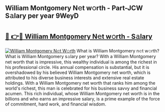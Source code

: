 ## William Montgomery N𝚎t w𝚘rth - Part-JCW S𝚊lary per year 9WeyD

# <h2><a href="http://gc48on.nevu.top/?p=William+Montgomery">🔗 👉🔴 William Montgomery N𝚎t w𝚘rth - S𝚊lary</a></h2>

[![William Montgomery N𝚎t W𝚘rth](https://i.imgur.com/Oavwk0R.jpeg)](http://gc48on.nevu.top/?p=William+Montgomery)
What is William Montgomery n𝚎t w𝚘rth? What is William Montgomery s𝚊lary per year?
With a William Montgomery net worth that is impressive, this wealthy individual is among the richest in his professional circle. His annual compensation is substantial, but it is overshadowed by his believed William Montgomery net worth, which is attributed to his diverse business interests and extensive real estate holdings. With a William Montgomery net worth that ranks him among the world's richest, this man is celebrated for his business savvy and financial acumen. This rich individual, whose William Montgomery net worth is in the billions and who earns an impressive salary, is a prime example of the force of commitment, hard work, and financial wisdom.
